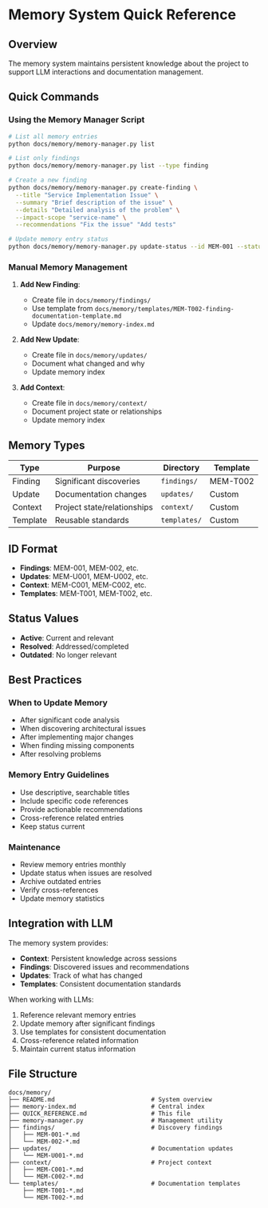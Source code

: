# Memory System Quick Reference

## Overview

The memory system maintains persistent knowledge about the project to support LLM interactions and documentation management.

## Quick Commands

### Using the Memory Manager Script

```bash
# List all memory entries
python docs/memory/memory-manager.py list

# List only findings
python docs/memory/memory-manager.py list --type finding

# Create a new finding
python docs/memory/memory-manager.py create-finding \
  --title "Service Implementation Issue" \
  --summary "Brief description of the issue" \
  --details "Detailed analysis of the problem" \
  --impact-scope "service-name" \
  --recommendations "Fix the issue" "Add tests"

# Update memory entry status
python docs/memory/memory-manager.py update-status --id MEM-001 --status Resolved
```

### Manual Memory Management

1. **Add New Finding**:
   - Create file in `docs/memory/findings/`
   - Use template from `docs/memory/templates/MEM-T002-finding-documentation-template.md`
   - Update `docs/memory/memory-index.md`

2. **Add New Update**:
   - Create file in `docs/memory/updates/`
   - Document what changed and why
   - Update memory index

3. **Add Context**:
   - Create file in `docs/memory/context/`
   - Document project state or relationships
   - Update memory index

## Memory Types

| Type | Purpose | Directory | Template |
|------|---------|-----------|----------|
| Finding | Significant discoveries | `findings/` | MEM-T002 |
| Update | Documentation changes | `updates/` | Custom |
| Context | Project state/relationships | `context/` | Custom |
| Template | Reusable standards | `templates/` | Custom |

## ID Format

- **Findings**: MEM-001, MEM-002, etc.
- **Updates**: MEM-U001, MEM-U002, etc.
- **Context**: MEM-C001, MEM-C002, etc.
- **Templates**: MEM-T001, MEM-T002, etc.

## Status Values

- **Active**: Current and relevant
- **Resolved**: Addressed/completed
- **Outdated**: No longer relevant

## Best Practices

### When to Update Memory
- After significant code analysis
- When discovering architectural issues
- After implementing major changes
- When finding missing components
- After resolving problems

### Memory Entry Guidelines
- Use descriptive, searchable titles
- Include specific code references
- Provide actionable recommendations
- Cross-reference related entries
- Keep status current

### Maintenance
- Review memory entries monthly
- Update status when issues are resolved
- Archive outdated entries
- Verify cross-references
- Update memory statistics

## Integration with LLM

The memory system provides:
- **Context**: Persistent knowledge across sessions
- **Findings**: Discovered issues and recommendations
- **Updates**: Track of what has changed
- **Templates**: Consistent documentation standards

When working with LLMs:
1. Reference relevant memory entries
2. Update memory after significant findings
3. Use templates for consistent documentation
4. Cross-reference related information
5. Maintain current status information

## File Structure

```
docs/memory/
├── README.md                           # System overview
├── memory-index.md                     # Central index
├── QUICK_REFERENCE.md                  # This file
├── memory-manager.py                   # Management utility
├── findings/                           # Discovery findings
│   ├── MEM-001-*.md
│   └── MEM-002-*.md
├── updates/                            # Documentation updates
│   └── MEM-U001-*.md
├── context/                            # Project context
│   ├── MEM-C001-*.md
│   └── MEM-C002-*.md
└── templates/                          # Documentation templates
    ├── MEM-T001-*.md
    └── MEM-T002-*.md
```

